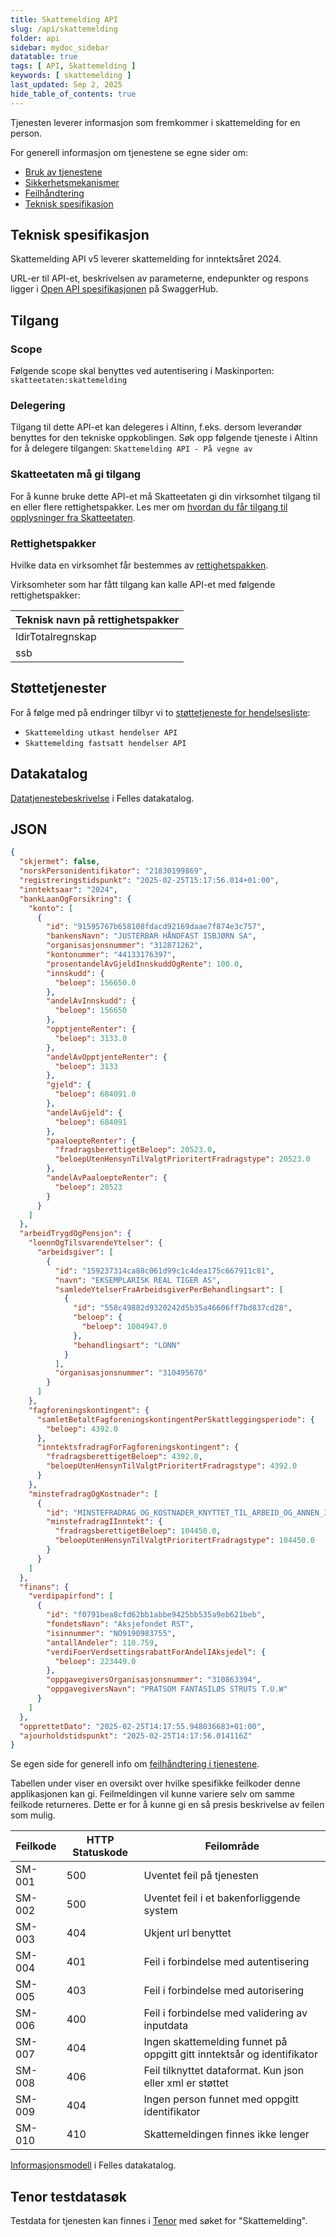 ```yaml
---
title: Skattemelding API
slug: /api/skattemelding
folder: api
sidebar: mydoc_sidebar
datatable: true
tags: [ API, Skattemelding ]
keywords: [ skattemelding ]
last_updated: Sep 2, 2025
hide_table_of_contents: true
---
```


<Summary>Tjenesten leverer informasjon som fremkommer i skattemelding for en person.</Summary>

<Tabs underline={true}>
<TabItem headerText="Om tjenesten" itemKey="itemKey-1" default>

For generell informasjon om tjenestene se egne sider om:

* [Bruk av tjenestene](../om/bruk.md)
* [Sikkerhetsmekanismer](../om/sikkerhet.md)
* [Feilhåndtering](../om/feil.md)
* [Teknisk spesifikasjon](../om/tekniskspesifikasjon.md)

## Teknisk spesifikasjon

Skattemelding API v5 leverer skattemelding for inntektsåret 2024.

URL-er til API-et, beskrivelsen av parameterne, endepunkter og respons ligger i [Open API spesifikasjonen](https://app.swaggerhub.com/apis/skatteetaten/skattemelding-api) på SwaggerHub.

## Tilgang

### Scope
Følgende scope skal benyttes ved autentisering i Maskinporten: `skatteetaten:skattemelding`

### Delegering
Tilgang til dette API-et kan delegeres i Altinn, f.eks. dersom leverandør benyttes for den tekniske oppkoblingen. Søk opp følgende tjeneste i Altinn for å delegere tilgangen: `Skattemelding API - På vegne av`

### Skatteetaten må gi tilgang
For å kunne bruke dette API-et må Skatteetaten gi din virksomhet tilgang til en eller flere rettighetspakker. Les mer om [hvordan du får tilgang til opplysninger fra Skatteetaten](https://www.skatteetaten.no/deling/).

### Rettighetspakker
Hvilke data en virksomhet får bestemmes av [rettighetspakken](../om/rettighetspakker.md).

Virksomheter som har fått tilgang kan kalle API-et med følgende rettighetspakker:

| Teknisk navn på rettighetspakker |	
|-------------------------|
| ldirTotalregnskap       |
| ssb                     |
  
## Støttetjenester

For å følge med på endringer tilbyr vi to [støttetjeneste for hendelsesliste](./hendelser.md):

* `Skattemelding utkast hendelser API`
* `Skattemelding fastsatt hendelser API`

## Datakatalog

[Datatjenestebeskrivelse](https://data.norge.no/dataservices/899c9a8d-0778-3472-9654-f6acd4e7f9ff) i Felles datakatalog.

</TabItem>
<TabItem headerText="Eksempler" itemKey="itemKey-2">

## JSON

```json
{
  "skjermet": false,
  "norskPersonidentifikator": "21830199869",
  "registreringstidspunkt": "2025-02-25T15:17:56.014+01:00",
  "inntektsaar": "2024",
  "bankLaanOgForsikring": {
    "konto": [
      {
        "id": "91595767b658108fdacd92169daae7f874e3c757",
        "bankensNavn": "JUSTERBAR HÅNDFAST ISBJØRN SA",
        "organisasjonsnummer": "312871262",
        "kontonummer": "44133176397",
        "prosentandelAvGjeldInnskuddOgRente": 100.0,
        "innskudd": {
          "beloep": 156650.0
        },
        "andelAvInnskudd": {
          "beloep": 156650
        },
        "opptjenteRenter": {
          "beloep": 3133.0
        },
        "andelAvOpptjenteRenter": {
          "beloep": 3133
        },
        "gjeld": {
          "beloep": 684091.0
        },
        "andelAvGjeld": {
          "beloep": 684091
        },
        "paaloepteRenter": {
          "fradragsberettigetBeloep": 20523.0,
          "beloepUtenHensynTilValgtPrioritertFradragstype": 20523.0
        },
        "andelAvPaaloepteRenter": {
          "beloep": 20523
        }
      }
    ]
  },
  "arbeidTrygdOgPensjon": {
    "loennOgTilsvarendeYtelser": {
      "arbeidsgiver": [
        {
          "id": "159237314ca88c061d99c1c4dea175c667911c81",
          "navn": "EKSEMPLARISK REAL TIGER AS",
          "samledeYtelserFraArbeidsgiverPerBehandlingsart": [
            {
              "id": "558c49882d9320242d5b35a46606ff7bd837cd28",
              "beloep": {
                "beloep": 1004947.0
              },
              "behandlingsart": "LONN"
            }
          ],
          "organisasjonsnummer": "310495670"
        }
      ]
    },
    "fagforeningskontingent": {
      "samletBetaltFagforeningskontingentPerSkattleggingsperiode": {
        "beloep": 4392.0
      },
      "inntektsfradragForFagforeningskontingent": {
        "fradragsberettigetBeloep": 4392.0,
        "beloepUtenHensynTilValgtPrioritertFradragstype": 4392.0
      }
    },
    "minstefradragOgKostnader": [
      {
        "id": "MINSTEFRADRAG_OG_KOSTNADER_KNYTTET_TIL_ARBEID_OG_ANNEN_INNTEKT",
        "minstefradragIInntekt": {
          "fradragsberettigetBeloep": 104450.0,
          "beloepUtenHensynTilValgtPrioritertFradragstype": 104450.0
        }
      }
    ]
  },
  "finans": {
    "verdipapirfond": [
      {
        "id": "f0791bea8cfd62bb1abbe9425bb535a9eb621beb",
        "fondetsNavn": "Aksjefondet RST",
        "isinnummer": "NO9190983755",
        "antallAndeler": 110.759,
        "verdiFoerVerdsettingsrabattForAndelIAksjedel": {
          "beloep": 223449.0
        },
        "oppgavegiversOrganisasjonsnummer": "310863394",
        "oppgavegiversNavn": "PRATSOM FANTASILØS STRUTS T.U.W"
      }
    ]
  },
  "opprettetDato": "2025-02-25T14:17:55.948036683+01:00",
  "ajourholdstidspunkt": "2025-02-25T14:17:56.014116Z"
}
```

</TabItem>
<TabItem headerText="Feilkoder" itemKey="itemKey-3">

Se egen side for generell info om [feilhåndtering i tjenestene](../om/feil.md).

Tabellen under viser en oversikt over hvilke spesifikke feilkoder denne applikasjonen kan gi. Feilmeldingen vil kunne variere selv om samme feilkode returneres. Dette er for å kunne gi en så presis beskrivelse av feilen som mulig.

| Feilkode | HTTP Statuskode | Feilområde                                                              |
|----------|-----------------|-------------------------------------------------------------------------|
| SM-001   | 500             | Uventet feil på tjenesten                                               |
| SM-002   | 500             | Uventet feil i et bakenforliggende system                               |
| SM-003   | 404             | Ukjent url benyttet                                                     |
| SM-004   | 401             | Feil i forbindelse med autentisering                                    |
| SM-005   | 403             | Feil i forbindelse med autorisering                                     |
| SM-006   | 400             | Feil i forbindelse med validering av inputdata                          |
| SM-007   | 404             | Ingen skattemelding funnet på oppgitt gitt inntektsår og identifikator  |
| SM-008   | 406             | Feil tilknyttet dataformat. Kun json eller xml er støttet               |
| SM-009   | 404             | Ingen person funnet med oppgitt identifikator                           |
| SM-010   | 410             | Skattemeldingen finnes ikke lenger                                      |

</TabItem>
<TabItem headerText="Informasjonsmodell" itemKey="itemKey-4">

[Informasjonsmodell](https://data.norge.no/informationmodels/eb60da4f-d6b2-3564-b3a5-e31e25da7538) i Felles datakatalog.

</TabItem>
<TabItem headerText="Test" itemKey="itemKey-5">

## Tenor testdatasøk

Testdata for tjenesten kan finnes i [Tenor](../test/tenor.md) med søket for "Skattemelding".

</TabItem>
</Tabs>
